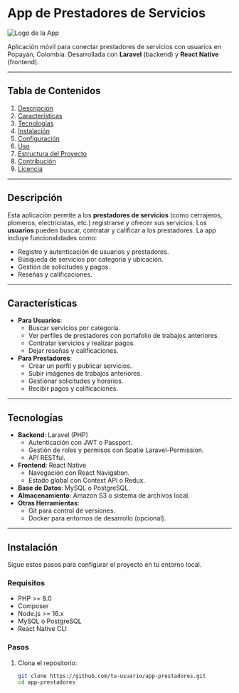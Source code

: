 # App de Prestadores de Servicios

![Logo de la App](https://ejemplo.com/ruta/al/logo.png) <!-- Opcional: Agrega un logo si tienes uno -->

Aplicación móvil para conectar prestadores de servicios con usuarios en Popayán, Colombia. Desarrollada con **Laravel** (backend) y **React Native** (frontend).

---

## **Tabla de Contenidos**
1. [Descripción](#descripción)
2. [Características](#características)
3. [Tecnologías](#tecnologías)
4. [Instalación](#instalación)
5. [Configuración](#configuración)
6. [Uso](#uso)
7. [Estructura del Proyecto](#estructura-del-proyecto)
8. [Contribución](#contribución)
9. [Licencia](#licencia)

---

## **Descripción**
Esta aplicación permite a los **prestadores de servicios** (como cerrajeros, plomeros, electricistas, etc.) registrarse y ofrecer sus servicios. Los **usuarios** pueden buscar, contratar y calificar a los prestadores. La app incluye funcionalidades como:
- Registro y autenticación de usuarios y prestadores.
- Búsqueda de servicios por categoría y ubicación.
- Gestión de solicitudes y pagos.
- Reseñas y calificaciones.

---

## **Características**
- **Para Usuarios**:
  - Buscar servicios por categoría.
  - Ver perfiles de prestadores con portafolio de trabajos anteriores.
  - Contratar servicios y realizar pagos.
  - Dejar reseñas y calificaciones.
- **Para Prestadores**:
  - Crear un perfil y publicar servicios.
  - Subir imágenes de trabajos anteriores.
  - Gestionar solicitudes y horarios.
  - Recibir pagos y calificaciones.

---

## **Tecnologías**
- **Backend**: Laravel (PHP)
  - Autenticación con JWT o Passport.
  - Gestión de roles y permisos con Spatie Laravel-Permission.
  - API RESTful.
- **Frontend**: React Native
  - Navegación con React Navigation.
  - Estado global con Context API o Redux.
- **Base de Datos**: MySQL o PostgreSQL.
- **Almacenamiento**: Amazon S3 o sistema de archivos local.
- **Otras Herramientas**:
  - Git para control de versiones.
  - Docker para entornos de desarrollo (opcional).

---

## **Instalación**
Sigue estos pasos para configurar el proyecto en tu entorno local.

### **Requisitos**
- PHP >= 8.0
- Composer
- Node.js >= 16.x
- MySQL o PostgreSQL
- React Native CLI

### **Pasos**
1. Clona el repositorio:
   ```bash
   git clone https://github.com/tu-usuario/app-prestadores.git
   cd app-prestadores